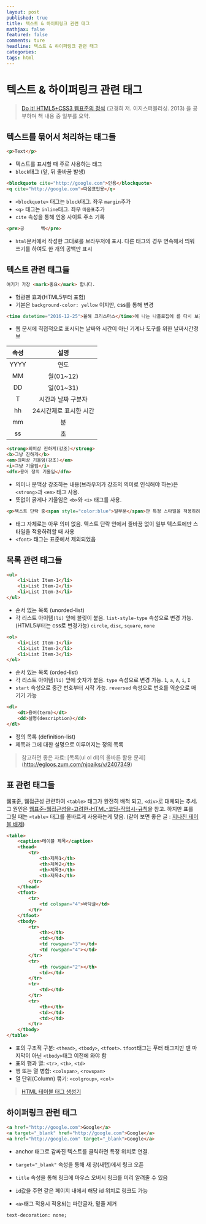 ```yaml
---
layout: post
published: true
title: 텍스트 & 하이퍼링크 관련 태그
mathjax: false
featured: false
comments: ture
headline: 텍스트 & 하이퍼링크 관련 태그
categories: 
tags: html
---
```


# 텍스트 & 하이퍼링크 관련 태그

> [Do it! HTML5+CSS3 웹표준의 정석](http://book.naver.com/bookdb/book_detail.nhn?bid=7309491) (고경희 저. 이지스퍼블리싱. 2013) 을 공부하며 책 내용 중 일부를 요약.

## 텍스트를 묶어서 처리하는 태그들
``` html
<p>Text</p>
```
- 텍스트를 표시할 때 주로 사용하는 태그
- `block`태그 (앞, 뒤 줄바꿈 발생)

``` html
<blockquote cite="http://google.com">인용</blockquote>
<q cite="http://google.com">따옴표인용</q>
```
- `<blockquote>` 태그는 `block`태그. 좌우 `margin`추가
- `<q>` 태그는 `inline`태그. 좌우 `따옴표`추가
- `cite` 속성을 통해 인용 사이트 주소 기록

``` html
<pre>공      백</pre>
```
- `html`문서에서 작성한 그대로를 브라우저에 표시. 다른 태그의 경우 연속해서 띄워쓰기를 하여도 한 개의 공백만 표시


## 텍스트 관련 태그들
``` html
여기가 가장 <mark>중요</mark> 합니다.
```
- 형광펜 효과(HTML5부터 포함)
- 기본은 `background-color: yellow` 이지만, css를 통해 변경

``` html
<time datetime="2016-12-25">올해 크리스마스</time>에 나는 나홀로집에 를 다시 보겠습니다.
```
- 웹 문서에 직접적으로 표시되는 날짜와 시간이 아닌 기계나 도구를 위한 날짜시간정보

속성  |  설명
 :---:|:---:
YYYY | 연도
MM | 월(01~12)
DD | 일(01~31)
T | 시간과 날짜 구분자
hh | 24시간제로 표시한 시간
mm | 분
ss | 초

``` html
<strong>의미상 진하게(강조)</strong>
<b>그냥 진하게</b>
<em>의미상 기울임(강조)</em>
<i>그냥 기울임</i>
<dfn>용어 정의 기울임</dfn>
```
- 의미나 문맥상 강조하는 내용(브라우저가 강조의 의미로 인식해야 하는)은 `<strong>`과 `<em>` 태그 사용.
- 뜻없이 굵게나 기울임은 `<b>`와 `<i>` 태그를 사용.

``` html
<p>텍스트 단락 중<span style="color:blue">일부분</span>만 특정 스타일을 적용하려고 할 때</p>
```
- 태그 자체로는 아무 의미 없음. 텍스트 단락 안에서 줄바꿈 없이 일부 텍스트에만 스타일을 적용하려할 때 사용
- `<font>` 태그는 표준에서 제외되었음

## 목록 관련 태그들
``` html
<ul>
	<li>List Item-1</li>
	<li>List Item-2</li>
	<li>List Item-3</li>		
</ul>
```
- 순서 없는 목록 (unorded-list)
- 각 리스트 아이템`(li)` 앞에 블릿이 붙음. `list-style-type` 속성으로 변경 가능. (HTML5부터는 css로 변경가능) `circle`, `disc`, `square`, `none`

``` html
<ol>
	<li>List Item-1</li>
	<li>List Item-2</li>
	<li>List Item-3</li>		
</ol>
```
- 순서 있는 목록 (orded-list)
- 각 리스트 아이템`(li)` 앞에 숫자가 붙음. `type` 속성으로 변경 가능. `1`, `a`, `A`, `i`, `I`
- `start` 속성으로 중간 번호부터 시작 가능. `reversed` 속성으로 번호를 역순으로 매기기 가능

``` html
<dl>
	<dt>용어(term)</dt>
	<dd>설명(description)</dd>
</dl>
```
- 정의 목록 (definition-list)
- 제목과 그에 대한 설명으로 이루어지는 정의 목록

> 참고하면 좋은 자료: [목록(ul ol dl)의 올바른 활용 문제] (http://egloos.zum.com/njpaiks/v/2407349)

## 표 관련 태그들
웹표준, 웹접근성 관련하여 `<table>` 태그가 완전히 배척 되고, `<div>`로 대체되는 추세. 그 원인은 [웹표준-웹접근성을-고려한-HTML-코딩-작업시-규칙](http://ji80903.tistory.com/entry/웹표준-웹접근성을-고려한-HTML-코딩-작업시-규칙)을 참고. 하지만 표를 그릴 때는 `<table>` 태그를 올바르게 사용하는게 맞음. (같이 보면 좋은 글 : [지나친 테이블 배제](https://hyeonseok.com/soojung/webstandards/2009/11/12/554.html))

``` html
<table>
    <caption>테이블 제목</caption>
    <thead>
        <tr>
            <th>제목1</th>
            <th>제목2</th>
            <th>제목3</th>
            <th>제목4</th>
        </tr>
    </thead>
    <tfoot>
        <tr>
            <td colspan="4">바닥글</td>
        </tr>
    </tfoot>
    <tbody>
        <tr>
            <th></th>
            <td></td>
            <td rowspan="3"></td>
            <td rowspan="4"></td>
        </tr>
        <tr>
            <th rowspan="2"></th>
            <td></td>
        </tr>
        <tr>
            <td></td>
        </tr>
        <tr>
            <th></th>
            <td></td>
            <td></td>
        </tr>
    </tbody>
</table>
```
- 표의 구조적 구분: `<thead>`, `<tbody>`, `<tfoot>`. `tfoot`태그는 푸터 태그지만 맨 마지막이 아닌 `<tbody>`태그 이전에 와야 함
- 표의 행과 열: `<tr>`, `<th>`, `<td>`
- 행 또는 열 병합: `<colspan>`, `<rowspan>`
- 열 단위(Column) 묶기: `<colgroup>`, `<col>`

> [HTML 테이블 태그 생성기](http://www.tablesgenerator.com/html_tables#)


## 하이퍼링크 관련 태그
```html
<a href="http://google.com">Google</a>
<a target="_blank" href="http://google.com">Google</a>
<a href="http://google.com" target="_blank">Google</a>
```
- anchor 태그로 감싸진 텍스트를 클릭하면 특정 위치로 연결.
- `target="_blank"` 속성을 통해 새 창(새탭)에서 링크 오픈
- `title` 속성을 통해 링크에 마우스 오버시 링크를 미리 알려줄 수 있음
- `id`값을 주면 같은 페이지 내에서 해당 id 위치로 링크도 가능

- `<a>`태그 적용시 적용되는 파란글자, 밑줄 제거  

```
text-decoration: none;
```